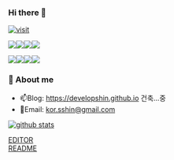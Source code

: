 ### Hi there 👋

[![visit](https://hits.seeyoufarm.com/api/count/incr/badge.svg?url=https%3A%2F%2Fgithub.com%2Fdevelopshin%2Fhit-counter&count_bg=%2379C83D&title_bg=%23555555&icon=&icon_color=%23E7E7E7&title=visit&edge_flat=false)](#)

[<img src="https://img.shields.io/badge/javascript-F7DF1E?style=for-the-badge&logo=javascript&logoColor=white">](#)[<img src="https://img.shields.io/badge/typescript-3178C6?style=for-the-badge&logo=typescript&logoColor=white">](#)[<img src="https://img.shields.io/badge/react-61DAFB?style=for-the-badge&logo=react&logoColor=white">](#)[<img src="https://img.shields.io/badge/vue-4FC08D?style=for-the-badge&logo=vue&logoColor=white">](#)

[<img src="https://img.shields.io/badge/python-3776AB?style=for-the-badge&logo=python&logoColor=white">](#)[<img src="https://img.shields.io/badge/tesorflow-FF6F00?style=for-the-badge&logo=tensorflow&logoColor=white">](#)[<img src="https://img.shields.io/badge/deep learning-00B336?style=for-the-badge&logoColor=white">](#)[<img src="https://img.shields.io/badge/GAN-20C997?style=for-the-badge&logoColor=white">](#)


### :love_letter: About me
- 📫Blog: https://developshin.github.io 건축...중
- 💬Email: kor.sshin@gmail.com


[![github stats](https://github-readme-stats.vercel.app/api?username=DevelopShin&show_icons=true&theme=radical&count_private=true)](#)

[EDITOR](https://dillinger.io/) <br/>
[README](https://github.com/DevelopShin/DevelopShin/edit/main/README.md)
